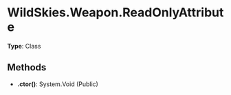 ﻿# WildSkies.Weapon.ReadOnlyAttribute

**Type**: Class

## Methods

- **.ctor()**: System.Void (Public)


